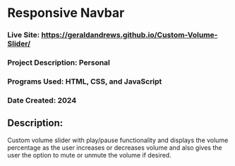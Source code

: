 # Responsive Navbar
### Live Site: https://geraldandrews.github.io/Custom-Volume-Slider/

### Project Description: Personal
### Programs Used: HTML, CSS, and JavaScript
### Date Created: 2024

## Description: 
Custom volume slider with play/pause functionality and displays the volume percentage as the user increases or decreases volume and also gives the user the option to mute or
unmute the volume if desired.

